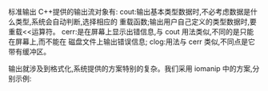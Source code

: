 标准输出
C++提供的输出流对象有:
cout:输出基本类型数据时,不必考虑数据是什么类型,系统会自动判断,选择相应的
重载函数;输出用户自己定义的类型数据时,要重载<<运算符。
cerr:是在屏幕上显示出错信息,与 cout 用法类似,不同的是只能在屏幕上,而不能在
磁盘文件上输出错误信息;
clog:用法与 cerr 类似,不同点是它带有缓冲区。

输出就涉及到格式化,系统提供的方案特别的复杂。我们采用 iomanip 中的方案,分
别示例:
